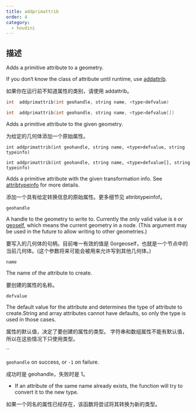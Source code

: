 ```yaml
---
title: addprimattrib
order: 4
category:
  - houdini
---
```

    
## 描述

Adds a primitive attribute to a geometry.

If you don‘t know the class of attribute until runtime, use
[addattrib](addattrib.html "Adds an attribute to a geometry.").

如果你在运行前不知道属性的类别，请使用 addattrib。

```c
int  addprimattrib(int geohandle, string name, <type>defvalue)
```

```c
int  addprimattrib(int geohandle, string name, <type>defvalue[])
```

Adds a primitive attribute to the given geometry.

为给定的几何体添加一个原始属性。

`int addprimattrib(int geohandle, string name, <type>defvalue, string typeinfo)`

`int addprimattrib(int geohandle, string name, <type>defvalue[], string typeinfo)`

Adds a primitive attribute with the given transformation info. See
[attribtypeinfo](attribtypeinfo.html "Returns the transformation metadata of a
geometry attribute.") for more details.

添加一个具有给定转换信息的原始属性。更多细节见 attribtypeinfof。

`geohandle`

A handle to the geometry to write to. Currently the only valid value is `0` or
[geoself](geoself.html "Returns a handle to the current geometry."), which
means the current geometry in a node. (This argument may be used in the future
to allow writing to other geometries.)

要写入的几何体的句柄。目前唯一有效的值是 0orgeoself，也就是一个节点中的当前几何体。(这个参数将来可能会被用来允许写到其他几何体。)

`name`

The name of the attribute to create.

要创建的属性的名称。

`defvalue`

The default value for the attribute and determines the type of attribute to
create.String and array attributes cannot have defaults, so only the type is
used in those cases.

属性的默认值，决定了要创建的属性的类型。 字符串和数组属性不能有默认值，所以在这些情况下只使用类型。

``

`geohandle` on success, or `-1` on failure.

成功时是 geohandle，失败时是 1。

- If an attribute of the same name already exists, the function will try to convert it to the new type.

如果一个同名的属性已经存在，该函数将尝试将其转换为新的类型。
